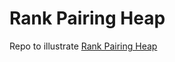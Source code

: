 # Rank Pairing Heap

Repo to illustrate [Rank Pairing Heap](http://citeseerx.ist.psu.edu/viewdoc/download?doi=10.1.1.153.4644&rep=rep1&type=pdf)
